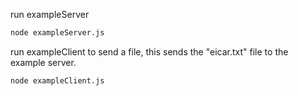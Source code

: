 run exampleServer

```sh
node exampleServer.js
```

run exampleClient to send a file, this sends the "eicar.txt" file to the example server.

```sh
node exampleClient.js
```
